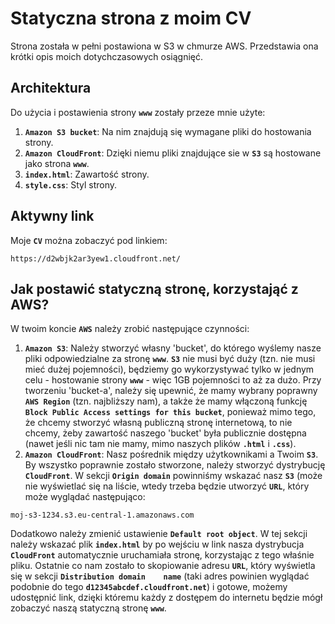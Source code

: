 # Statyczna strona z moim CV
Strona została w pełni postawiona w S3 w chmurze AWS. Przedstawia ona krótki opis moich dotychczasowych osiągnięć.

## Architektura
Do użycia i postawienia strony **`www`** zostały przeze mnie użyte:
1. **`Amazon S3 bucket`**: Na nim znajdują się wymagane pliki do hostowania strony.
2. **`Amazon CloudFront`**: Dzięki niemu pliki znajdujące sie w **`S3`** są hostowane jako strona **`www`**.
3. **`index.html`**: Zawartość strony.
4. **`style.css`**: Styl strony.

## Aktywny link
Moje **`CV`** można zobaczyć pod linkiem:

```
https://d2wbjk2ar3yew1.cloudfront.net/
```

## Jak postawić statyczną stronę, korzystająć z AWS?
W twoim koncie **`AWS`** należy zrobić następujące czynności:
1. **`Amazon S3`**: Należy stworzyć własny 'bucket', do którego wyślemy nasze pliki odpowiedzialne za stronę **`www`**. **`S3`** nie musi być duży (tzn. nie musi mieć dużej pojemności), będziemy go wykorzystywać tylko w jednym celu - hostowanie strony **`www`** - więc 1GB pojemności to aż za dużo. Przy tworzeniu 'bucket-a', należy się upewnić, że mamy wybrany poprawny **`AWS Region`** (tzn. najbliższy nam), a także że mamy włączoną funkcję **`Block Public Access settings for this bucket`**, ponieważ mimo tego, że chcemy stworzyć własną publiczną stronę internetową, to nie chcemy, żeby zawartość naszego 'bucket' była publicznie dostępna (nawet jeśli nic tam nie mamy, mimo naszych plików **`.html`** i **`.css`**).
2. **`Amazon CloudFront`**: Nasz pośrednik między użytkownikami a Twoim **`S3`**. By wszystko poprawnie zostało stworzone, należy stworzyć dystrybucję **`CloudFront`**. W sekcji **`Origin domain`** powinniśmy wskazać nasz **`S3`** (może nie wyświetlać się na liście, wtedy trzeba będzie utworzyć **`URL`**, który może wyglądać następująco:

```
moj-s3-1234.s3.eu-central-1.amazonaws.com
```
   Dodatkowo należy zmienić ustawienie **`Default root object`**. W tej sekcji należy wskazać plik **`index.html`** by po wejściu w link nasza dystrybucja **`CloudFront`** automatycznie uruchamiała stronę, korzystając z tego właśnie pliku. Ostatnie co nam zostało to skopiowanie adresu **`URL`**, który wyświetla się w sekcji **`Distribution domain    name`** (taki adres powinien wyglądać podobnie do tego **`d12345abcdef.cloudfront.net`**) i gotowe, możemy udostępnić link, dzięki któremu każdy z dostępem do internetu będzie mógł zobaczyć naszą statyczną stronę **`www`**.
